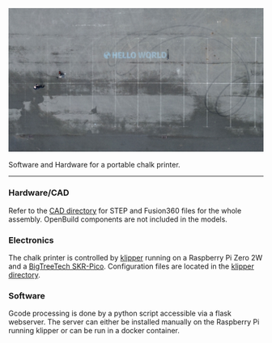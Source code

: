 ![](media/teaser.jpg)

Software and Hardware for a portable chalk printer.

---

### Hardware/CAD

Refer to the [CAD directory](/CAD) for STEP and Fusion360 files for the whole assembly. OpenBuild components are not included in the models.

### Electronics

The chalk printer is controlled by [klipper](https://www.klipper3d.org/) running on a Raspberry Pi Zero 2W and a [BigTreeTech SKR-Pico](https://github.com/bigtreetech/SKR-Pico/tree/master). Configuration files are located in the [klipper directory](/klipper).

### Software

Gcode processing is done by a python script accessible via a flask webserver. The server can either be installed manually on the Raspberry Pi running klipper or can be run in a docker container.